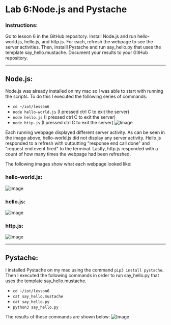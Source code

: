 # Lab 6:Node.js and Pystache
### Instructions:
Go to lesson 6 in the GitHub repository. Install Node.js and run hello-world.js, hello.js, and http.js. For each, refresh the webpage to see the server activities. Then, installl Pystache 
and run say_hello.py that uses the template say_hello.mustache. Document your results to your GitHub repository.

---
## Node.js:
Node.js was already installed on my mac so I was able to start with running the scripts. To do this I executed the following series of commands: 
- `cd ~/iot/lesson6`
- `node hello-world.js` (I pressed ctrl C to exit the server)
- `node hello.js` (I pressed ctrl C to exit the server)
- `node http.js` (I pressed ctrl C to exit the server)
![Image](https://github.com/user-attachments/assets/842b0c3f-2e42-4ea8-b46e-390d76d7cb80)

Each running webpage displayed different server activity. As can be seen in the image above, hello-world.js did not display any server activity. Hello.js responded to a refresh with outputting
"response end call done" and "request end event fired" to the terminal. Lastly, http.js responded with a count of how many times the webpage had been refreshed. 

The following images show what each webpage looked like: 

### hello-world.js:
![Image](https://github.com/user-attachments/assets/d8a8939a-475e-4b9e-97a0-e5c76c1f4899)

### hello.js:
![Image](https://github.com/user-attachments/assets/ba4dad6a-b0b4-4a5b-96a8-94a60212e9a1)

### http.js:
![Image](https://github.com/user-attachments/assets/e967443f-9e4d-4e15-a06c-f32a1a6f0fb2)

---
## Pystache:
I installed Pystache on my mac using the command `pip3 install pystache`. Then I executed the following commands in order to 
run say_hello.py that uses the template say_hello.mustache.
- `cd ~/iot/lesson6`
- `cat say_hello.mustache`
- `cat say_hello.py`
- `python3 say_hello.py`

The results of these commands are shown below:
![Image](https://github.com/user-attachments/assets/0cce3dad-7419-4912-ad40-3d12058c83fb)
